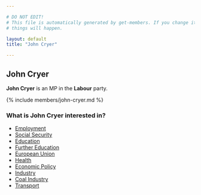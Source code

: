```yaml
---

# DO NOT EDIT!
# This file is automatically generated by get-members. If you change it, bad
# things will happen.

layout: default
title: "John Cryer"

---
```


## John Cryer

**John Cryer** is an MP in the **Labour** party.

{% include members/john-cryer.md %}

### What is John Cryer interested in?


* [Employment](/interests/employment.html)
* [Social Security](/interests/social-security.html)
* [Education](/interests/education.html)
* [Further Education](/interests/further-education.html)
* [European Union](/interests/european-union.html)
* [Health](/interests/health.html)
* [Economic Policy](/interests/economic-policy.html)
* [Industry](/interests/industry.html)
* [Coal Industry](/interests/coal-industry.html)
* [Transport](/interests/transport.html)
